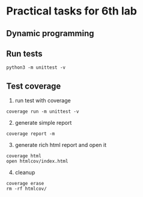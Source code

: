 # Practical tasks for 6th lab

## Dynamic programming


## Run tests

```shell
python3 -m unittest -v
```

## Test coverage

1. run test with coverage
```shell
coverage run -m unittest -v
```

2. generate simple report
```shell
coverage report -m
```

3. generate rich html report and open it
```shell
coverage html
open htmlcov/index.html
```

4. cleanup
```shell
coverage erase 
rm -rf htmlcov/
```